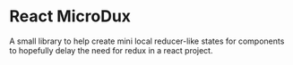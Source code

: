 # React MicroDux

A small library to help create mini local reducer-like states for components to hopefully delay the need for redux in a react project.